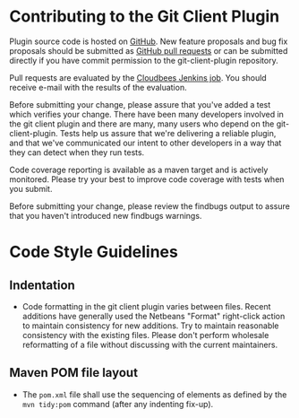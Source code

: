 Contributing to the Git Client Plugin
=====================================

Plugin source code is hosted on [GitHub](https://github.com/jenkinsci/git-client-plugin).
New feature proposals and bug fix proposals should be submitted as
[GitHub pull requests](https://help.github.com/articles/creating-a-pull-request)
or can be submitted directly if you have commit permission to the
git-client-plugin repository.

Pull requests are evaluated by the
[Cloudbees Jenkins job](https://jenkins.ci.cloudbees.com/job/plugins/job/git-client-plugin/).
You should receive e-mail with the results of the evaluation.

Before submitting your change, please assure that you've added a test
which verifies your change.  There have been many developers involved
in the git client plugin and there are many, many users who depend on
the git-client-plugin.  Tests help us assure that we're delivering a
reliable plugin, and that we've communicated our intent to other
developers in a way that they can detect when they run tests.

Code coverage reporting is available as a maven target and is actively
monitored.  Please try your best to improve code coverage with tests
when you submit.

Before submitting your change, please review the findbugs output to
assure that you haven't introduced new findbugs warnings.

# Code Style Guidelines

## Indentation

* Code formatting in the git client plugin varies between files.  Recent additions have generally used the Netbeans "Format" right-click action to maintain consistency for new additions.  Try to maintain reasonable consistency with the existing files.  Please don't perform wholesale reformatting of a file without discussing with the current maintainers.

## Maven POM file layout

* The `pom.xml` file shall use the sequencing of elements as defined by the `mvn tidy:pom` command (after any indenting fix-up).
